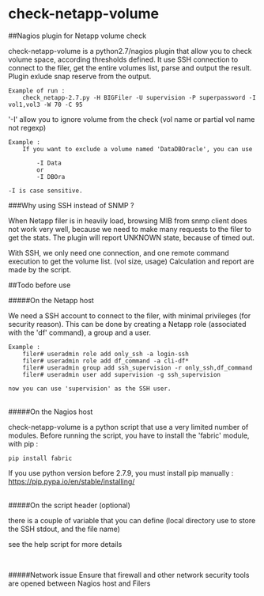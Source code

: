 # check-netapp-volume
##Nagios plugin for Netapp volume check



check-netapp-volume is a python2.7/nagios plugin that allow you to check volume space, according thresholds defined.
It use SSH connection to connect to the filer, get the entire volumes list, parse and output the result.<br>
Plugin exlude snap reserve from the output.


    Example of run : 
        check_netapp-2.7.py -H BIGFiler -U supervision -P superpassword -I vol1,vol3 -W 70 -C 95


'-I' allow you to ignore volume from the check (vol name or partial vol name not regexp)

    Example :
        If you want to exclude a volume named 'DataDBOracle', you can use 
        
            -I Data
            or
            -I DBOra
    
    -I is case sensitive.
    
    

###Why using SSH instead of SNMP ?

When Netapp filer is in heavily load, browsing MIB from snmp client does not work very well, because we need to make many requests to the filer to get the stats. The plugin will report UNKNOWN state, because of timed out.

With SSH, we only need one connection, and one remote command execution to get the volume list. (vol size, usage)
Calculation and report are made by the script. 



##Todo before use



#####On the Netapp host

We need a SSH account to connect to the filer, with minimal privileges (for security reason).
This can be done by creating a Netapp role (associated with the 'df' command), a group and a user.

    Example :
        filer# useradmin role add only_ssh -a login-ssh
        filer# useradmin role add df_command -a cli-df*
        filer# useradmin group add ssh_supervision -r only_ssh,df_command
        filer# useradmin user add supervision -g ssh_supervision
        
    now you can use 'supervision' as the SSH user.
    
    
<br>
#####On the Nagios host

check-netapp-volume is a python script that use a very limited number of modules.
Before running the script, you have to install the 'fabric' module, with pip :

    pip install fabric
  
If you use python version before 2.7.9, you must install pip manually :
    https://pip.pypa.io/en/stable/installing/
  
  
<br>  
#####On the script header (optional)

there is a couple of variable that you can define (local directory use to store the SSH stdout, and the file name) 

see the help script for more details

<br>

#####Network issue
Ensure that firewall and other network security tools are opened between Nagios host and Filers
